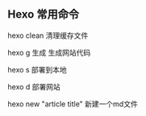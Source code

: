 ## Hexo 常用命令


hexo clean 清理缓存文件

hexo g 生成 生成网站代码

hexo s 部署到本地

hexo d 部署网站

hexo new "article title" 新建一个md文件

 